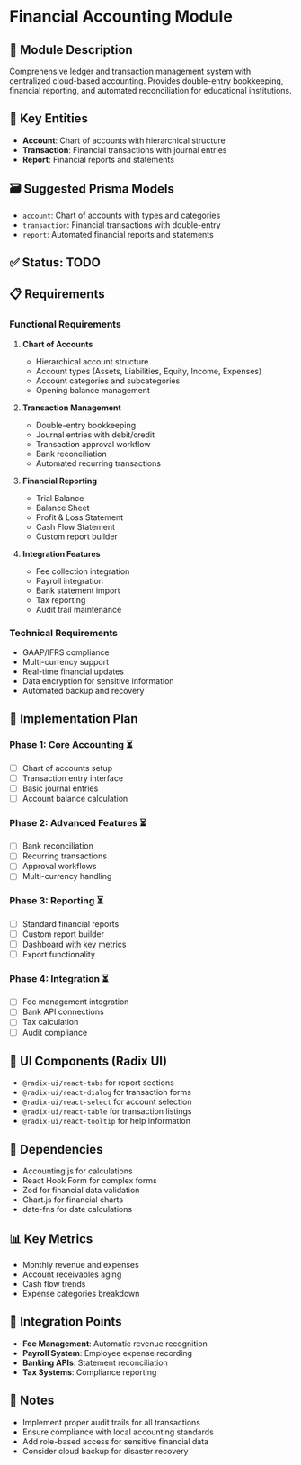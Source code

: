 # Financial Accounting Module

## 📌 Module Description
Comprehensive ledger and transaction management system with centralized cloud-based accounting. Provides double-entry bookkeeping, financial reporting, and automated reconciliation for educational institutions.

## 🧱 Key Entities
- **Account**: Chart of accounts with hierarchical structure
- **Transaction**: Financial transactions with journal entries
- **Report**: Financial reports and statements

## 🗃️ Suggested Prisma Models
- `account`: Chart of accounts with types and categories
- `transaction`: Financial transactions with double-entry
- `report`: Automated financial reports and statements

## ✅ Status: TODO

## 📋 Requirements

### Functional Requirements
1. **Chart of Accounts**
   - Hierarchical account structure
   - Account types (Assets, Liabilities, Equity, Income, Expenses)
   - Account categories and subcategories
   - Opening balance management

2. **Transaction Management**
   - Double-entry bookkeeping
   - Journal entries with debit/credit
   - Transaction approval workflow
   - Bank reconciliation
   - Automated recurring transactions

3. **Financial Reporting**
   - Trial Balance
   - Balance Sheet
   - Profit & Loss Statement
   - Cash Flow Statement
   - Custom report builder

4. **Integration Features**
   - Fee collection integration
   - Payroll integration
   - Bank statement import
   - Tax reporting
   - Audit trail maintenance

### Technical Requirements
- GAAP/IFRS compliance
- Multi-currency support
- Real-time financial updates
- Data encryption for sensitive information
- Automated backup and recovery

## 🚀 Implementation Plan

### Phase 1: Core Accounting ⏳
- [ ] Chart of accounts setup
- [ ] Transaction entry interface
- [ ] Basic journal entries
- [ ] Account balance calculation

### Phase 2: Advanced Features ⏳
- [ ] Bank reconciliation
- [ ] Recurring transactions
- [ ] Approval workflows
- [ ] Multi-currency handling

### Phase 3: Reporting ⏳
- [ ] Standard financial reports
- [ ] Custom report builder
- [ ] Dashboard with key metrics
- [ ] Export functionality

### Phase 4: Integration ⏳
- [ ] Fee management integration
- [ ] Bank API connections
- [ ] Tax calculation
- [ ] Audit compliance

## 🎨 UI Components (Radix UI)
- `@radix-ui/react-tabs` for report sections
- `@radix-ui/react-dialog` for transaction forms
- `@radix-ui/react-select` for account selection
- `@radix-ui/react-table` for transaction listings
- `@radix-ui/react-tooltip` for help information

## 🔗 Dependencies
- Accounting.js for calculations
- React Hook Form for complex forms
- Zod for financial data validation
- Chart.js for financial charts
- date-fns for date calculations

## 📊 Key Metrics
- Monthly revenue and expenses
- Account receivables aging
- Cash flow trends
- Expense categories breakdown

## 🔄 Integration Points
- **Fee Management**: Automatic revenue recognition
- **Payroll System**: Employee expense recording
- **Banking APIs**: Statement reconciliation
- **Tax Systems**: Compliance reporting

## 📝 Notes
- Implement proper audit trails for all transactions
- Ensure compliance with local accounting standards
- Add role-based access for sensitive financial data
- Consider cloud backup for disaster recovery
